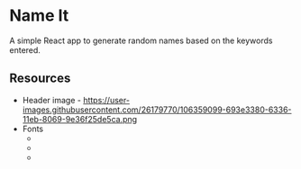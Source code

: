 # Name It
A simple React app to generate random names based on the keywords entered.

## Resources

- Header image - https://user-images.githubusercontent.com/26179770/106359099-693e3380-6336-11eb-8069-9e36f25de5ca.png
- Fonts
  - <link rel="preconnect" href="https://fonts.gstatic.com">
  - <link href="https://fonts.googleapis.com/css2?family=Lato:ital,wght@0,100;0,300;0,400;0,700;0,900;1,100;1,300;1,400;1,700;1,900&display=swap" rel="stylesheet">
  - <link href="https://fonts.googleapis.com/css2?family=Hachi+Maru+Pop&display=swap" rel="stylesheet">